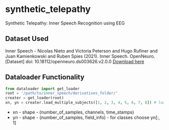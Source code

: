 # synthetic_telepathy
Synthetic Telepathy: Inner Speech Recognition using EEG

## Dataset Used 
Inner Speech - Nicolas Nieto and Victoria Peterson and Hugo Rufiner and Juan Kamienkowski and Ruben Spies (2021). Inner Speech. OpenNeuro. [Dataset] doi: 10.18112/openneuro.ds003626.v2.0.0 [Download here](https://openneuro.org/datasets/ds003626/versions/2.0.0) 

## Dataloader Functionality

```python
from dataloader import get_loader
root = '/path/to/inner_speech/derivatives_folder/'
creater = get_loader(root)
xn, yn = creater.load_multiple_subjects([1, 2, 3, 4, 5, 6, 7, 8]) # loads 8 subjects data and stacks them in a 3d array
```

* xn - shape - (number_of_samples, channels, time_stamps)
* yn - shape - (number_of_samples, field_info) - for classes choose yn[:, 1]


